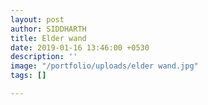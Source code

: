 ```yaml
---
layout: post
author: SIDDHARTH
title: Elder wand
date: 2019-01-16 13:46:00 +0530
description: ''
image: "/portfolio/uploads/elder wand.jpg"
tags: []

---
```

